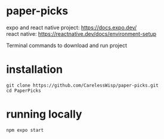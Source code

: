 # paper-picks
expo and react native project: https://docs.expo.dev/ \
react native: https://reactnative.dev/docs/environment-setup


Terminal commands to download and run project

# installation
```
git clone https://github.com/CarelessWisp/paper-picks.git
cd PaperPicks
```

# running locally
```
npm expo start
```
